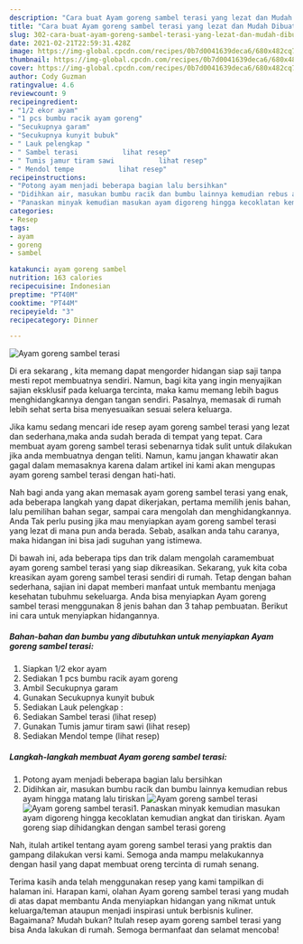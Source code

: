 ```yaml
---
description: "Cara buat Ayam goreng sambel terasi yang lezat dan Mudah Dibuat"
title: "Cara buat Ayam goreng sambel terasi yang lezat dan Mudah Dibuat"
slug: 302-cara-buat-ayam-goreng-sambel-terasi-yang-lezat-dan-mudah-dibuat
date: 2021-02-21T22:59:31.428Z
image: https://img-global.cpcdn.com/recipes/0b7d0041639deca6/680x482cq70/ayam-goreng-sambel-terasi-foto-resep-utama.jpg
thumbnail: https://img-global.cpcdn.com/recipes/0b7d0041639deca6/680x482cq70/ayam-goreng-sambel-terasi-foto-resep-utama.jpg
cover: https://img-global.cpcdn.com/recipes/0b7d0041639deca6/680x482cq70/ayam-goreng-sambel-terasi-foto-resep-utama.jpg
author: Cody Guzman
ratingvalue: 4.6
reviewcount: 9
recipeingredient:
- "1/2 ekor ayam"
- "1 pcs bumbu racik ayam goreng"
- "Secukupnya garam"
- "Secukupnya kunyit bubuk"
- " Lauk pelengkap "
- " Sambel terasi           lihat resep"
- " Tumis jamur tiram sawi           lihat resep"
- " Mendol tempe           lihat resep"
recipeinstructions:
- "Potong ayam menjadi beberapa bagian lalu bersihkan"
- "Didihkan air, masukan bumbu racik dan bumbu lainnya kemudian rebus ayam hingga matang lalu tiriskan"
- "Panaskan minyak kemudian masukan ayam digoreng hingga kecoklatan kemudian angkat dan tiriskan. Ayam goreng siap dihidangkan dengan sambel terasi goreng"
categories:
- Resep
tags:
- ayam
- goreng
- sambel

katakunci: ayam goreng sambel 
nutrition: 163 calories
recipecuisine: Indonesian
preptime: "PT40M"
cooktime: "PT44M"
recipeyield: "3"
recipecategory: Dinner

---
```



![Ayam goreng sambel terasi](https://img-global.cpcdn.com/recipes/0b7d0041639deca6/680x482cq70/ayam-goreng-sambel-terasi-foto-resep-utama.jpg)

Di era  sekarang , kita memang dapat mengorder hidangan siap saji tanpa mesti repot membuatnya sendiri. Namun, bagi kita yang ingin menyajikan sajian eksklusif pada keluarga tercinta, maka kamu memang lebih bagus menghidangkannya dengan tangan sendiri. Pasalnya, memasak di rumah lebih sehat serta bisa menyesuaikan sesuai selera keluarga.

Jika kamu sedang mencari ide resep ayam goreng sambel terasi yang lezat dan sederhana,maka anda sudah berada di tempat yang tepat. Cara membuat ayam goreng sambel terasi  sebenarnya tidak sulit untuk dilakukan jika anda membuatnya dengan teliti. Namun, kamu jangan khawatir akan gagal dalam memasaknya 
karena dalam artikel ini kami akan mengupas ayam goreng sambel terasi dengan hati-hati.  



Nah bagi anda yang akan memasak ayam goreng sambel terasi yang enak, ada beberapa langkah yang dapat dikerjakan, pertama memilih jenis bahan, lalu pemilihan bahan segar, sampai cara mengolah dan menghidangkannya. Anda Tak perlu pusing jika mau menyiapkan ayam goreng sambel terasi yang lezat di mana pun anda berada. Sebab, asalkan anda  tahu caranya, maka hidangan ini bisa jadi suguhan yang istimewa.

Di bawah ini, ada beberapa tips dan trik dalam mengolah caramembuat ayam goreng sambel terasi yang siap dikreasikan. Sekarang, yuk kita coba kreasikan ayam goreng sambel terasi sendiri di rumah. Tetap dengan bahan sederhana, sajian ini dapat memberi manfaat untuk membantu menjaga kesehatan tubuhmu sekeluarga. Anda bisa menyiapkan Ayam goreng sambel terasi menggunakan 8 jenis bahan dan 3 tahap pembuatan. Berikut ini cara untuk menyiapkan hidangannya.

<!--inarticleads1-->

##### Bahan-bahan dan bumbu yang dibutuhkan untuk menyiapkan Ayam goreng sambel terasi:

1. Siapkan 1/2 ekor ayam
1. Sediakan 1 pcs bumbu racik ayam goreng
1. Ambil Secukupnya garam
1. Gunakan Secukupnya kunyit bubuk
1. Sediakan  Lauk pelengkap :
1. Sediakan  Sambel terasi           (lihat resep)
1. Gunakan  Tumis jamur tiram sawi           (lihat resep)
1. Sediakan  Mendol tempe           (lihat resep)




<!--inarticleads2-->

##### Langkah-langkah membuat Ayam goreng sambel terasi:

1. Potong ayam menjadi beberapa bagian lalu bersihkan
1. Didihkan air, masukan bumbu racik dan bumbu lainnya kemudian rebus ayam hingga matang lalu tiriskan
<img src="https://img-global.cpcdn.com/steps/e04dc110146744b5/160x128cq70/ayam-goreng-sambel-terasi-langkah-memasak-2-foto.jpg" alt="Ayam goreng sambel terasi"><img src="https://img-global.cpcdn.com/steps/d857cd4843f0ebab/160x128cq70/ayam-goreng-sambel-terasi-langkah-memasak-2-foto.jpg" alt="Ayam goreng sambel terasi">1. Panaskan minyak kemudian masukan ayam digoreng hingga kecoklatan kemudian angkat dan tiriskan. Ayam goreng siap dihidangkan dengan sambel terasi goreng




Nah, itulah artikel tentang  ayam goreng sambel terasi  yang praktis dan gampang dilakukan versi kami. Semoga anda mampu melakukannya dengan hasil yang dapat membuat oreng tercinta di rumah senang. 

Terima kasih anda telah menggunakan resep yang kami tampilkan di halaman ini. Harapan kami, olahan  Ayam goreng sambel terasi yang mudah di atas dapat membantu Anda menyiapkan hidangan yang nikmat untuk keluarga/teman ataupun menjadi inspirasi untuk berbisnis kuliner. Bagaimana? Mudah bukan? Itulah resep ayam goreng sambel terasi yang bisa Anda lakukan di rumah. Semoga bermanfaat dan selamat mencoba!

